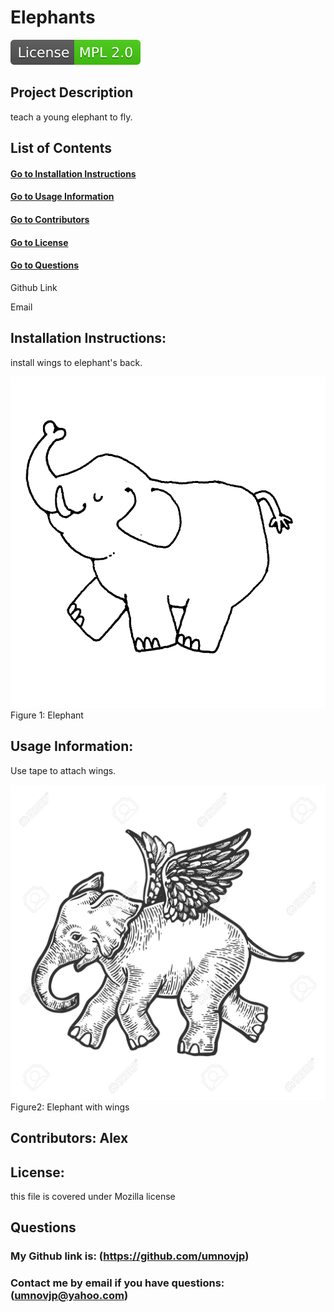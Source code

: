 
# Elephants  
<img src="./Images/License-MPL%202.0-brightgreen.svg">

## Project Description


teach a young elephant to fly. 

## List of Contents
#### [Go to Installation Instructions](#installation-instructions)
#### [Go to Usage Information](#usage-information)
#### [Go to Contributors](#contributors)
#### [Go to License](#license)
#### [Go to Questions](#questions) 
    
Github Link
    
Email

## Installation Instructions: 
install wings to elephant's back.
  
![First image](/Images/image1.jpg) 
Figure 1: Elephant 

## Usage Information: 
Use tape to attach wings.  
  
![Second image](/Images/image4.jpg) 
Figure2: Elephant with wings

## Contributors: Alex

## License: 

this file is covered under Mozilla license

## Questions
### My Github link is: (https://github.com/umnovjp)
### Contact me by email if you have questions: (umnovjp@yahoo.com)
    